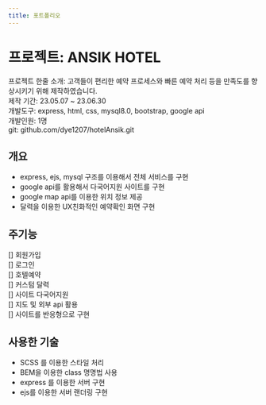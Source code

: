 ```yaml
---
title: 포트폴리오   
---
```

# 프로젝트: ANSIK HOTEL   
프로젝트 한줄 소개: 고객들이 편리한 예약 프로세스와 빠른 예약 처리 등을 만족도를 향상시키기 위해 제작하였습니다.   
제작 기간: 23.05.07 ~ 23.06.30    
개발도구: express, html, css, mysql8.0, bootstrap, google api   
개발인원: 1명   
git: github.com/dye1207/hotelAnsik.git   

## 개요
* express, ejs, mysql 구조를 이용해서 전체 서비스를 구현   
* google api를 활용해서 다국어지원 사이트를 구현   
* google map api를 이용한 위치 정보 제공   
* 달력을 이용한 UX친화적인 예약확인 화면 구현   
   
## 주기능   
[] 회원가입   
[] 로그인   
[] 호텔예약   
[] 커스텀 달력   
[] 사이트 다국어지원   
[] 지도 및 외부 api 활용   
[] 사이트를 반응형으로 구현   
   
## 사용한 기술   
* SCSS 를 이용한 스타일 처리   
* BEM을 이용한 class 명명법 사용   
* express 를 이용한 서버 구현   
* ejs를 이용한 서버 랜더링 구현   
